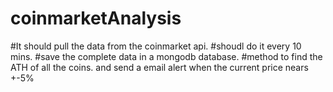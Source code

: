 
# coinmarketAnalysis

#It should pull the data from the coinmarket api.
#shoudl do it every 10 mins.
#save the complete data in a mongodb database.
#method to find the ATH of all the coins. and send a email alert when the current price nears +-5%

